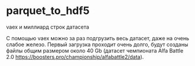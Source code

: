 # parquet_to_hdf5
vaex и миллиард строк датасета

С помощью vaex можно за раз подгрузить весь датасет, даже на очень слабое железо. 
Первый загрузка проходит очень долго, будут созданы файлы общим размером около 40 Gb (датасет чемпионата Alfa Battle 2.0 https://boosters.pro/championship/alfabattle2/data).
